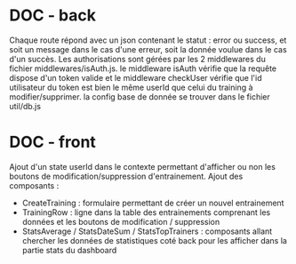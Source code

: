 # DOC - back

Chaque route répond avec un json contenant le statut : error ou success, et soit un message dans le cas d'une erreur, soit la donnée voulue dans le cas d'un succès.
Les authorisations sont gérées par les 2 middlewares du fichier middlewares/isAuth.js. le middleware isAuth vérifie que la requête dispose d'un token valide et le middleware checkUser vérifie que l'id utilisateur du token est bien le même userId que celui du training à modifier/supprimer.
la config base de donnée se trouver dans le fichier util/db.js

# DOC - front
Ajout d'un state userId dans le contexte permettant d'afficher ou non les boutons de modification/suppression d'entrainement.
Ajout des composants : 
  - CreateTraining : formulaire permettant de créer un nouvel entrainement
  - TrainingRow : ligne dans la table des entrainements comprenant les données et les boutons de modification / suppression
  - StatsAverage / StatsDateSum / StatsTopTrainers : composants allant chercher les données de statistiques coté back pour les afficher dans la partie stats du dashboard

